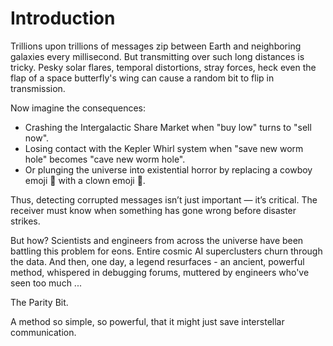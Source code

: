 # Introduction

Trillions upon trillions of messages zip between Earth and neighboring galaxies every millisecond. 
But transmitting over such long distances is tricky.
Pesky solar flares, temporal distortions, stray forces, heck even the flap of a space butterfly's wing can cause a random bit to flip in transmission.

Now imagine the consequences:
- Crashing the Intergalactic Share Market when "buy low" turns to "sell now".
- Losing contact with the Kepler Whirl system when "save new worm hole" becomes "cave new worm hole".
- Or plunging the universe into existential horror by replacing a cowboy emoji 🤠 with a clown emoji 🤡.

Thus, detecting corrupted messages isn’t just important — it’s critical. 
The receiver must know when something has gone wrong before disaster strikes.

But how?
Scientists and engineers from across the universe have been battling this problem for eons.
Entire cosmic AI superclusters churn through the data.
And then, one day, a legend resurfaces - an ancient, powerful method, whispered in debugging forums, muttered by engineers who've seen too much ...

The Parity Bit.

A method so simple, so powerful, that it might just save interstellar communication.

